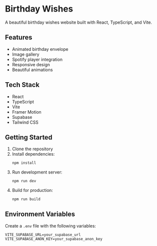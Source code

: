 # Birthday Wishes

A beautiful birthday wishes website built with React, TypeScript, and Vite.

## Features

- Animated birthday envelope
- Image gallery
- Spotify player integration
- Responsive design
- Beautiful animations

## Tech Stack

- React
- TypeScript
- Vite
- Framer Motion
- Supabase
- Tailwind CSS

## Getting Started

1. Clone the repository
2. Install dependencies:
   ```bash
   npm install
   ```
3. Run development server:
   ```bash
   npm run dev
   ```
4. Build for production:
   ```bash
   npm run build
   ```

## Environment Variables

Create a `.env` file with the following variables:
```
VITE_SUPABASE_URL=your_supabase_url
VITE_SUPABASE_ANON_KEY=your_supabase_anon_key
```
